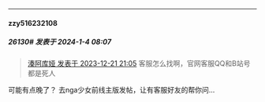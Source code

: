 
*****

####  zzy516232108  
##### 26130#       发表于 2024-1-4 08:07

<blockquote><a href="httphttps://bbs.saraba1st.com/2b/forum.php?mod=redirect&amp;goto=findpost&amp;pid=63401769&amp;ptid=1471785" target="_blank">湊阿库娅 发表于 2023-12-21 21:05</a>
客服怎么找啊，官网客服QQ和B站号都是死人</blockquote>
可能有点晚了？
去nga少女前线主版发帖，让有客服好友的帮你问...

